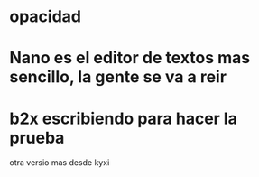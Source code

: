 # opacidad
# Nano es el editor de textos mas sencillo, la gente se va a reir
# b2x escribiendo para hacer la prueba


otra versio mas desde kyxi



